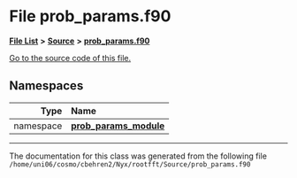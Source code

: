 
# File prob\_params.f90


[**File List**](files.md) **>** [**Source**](dir_74389ed8173ad57b461b9d623a1f3867.md) **>** [**prob\_params.f90**](prob__params_8f90.md)

[Go to the source code of this file.](prob__params_8f90_source.md)












## Namespaces

| Type | Name |
| ---: | :--- |
| namespace | [**prob\_params\_module**](namespaceprob__params__module.md) <br> |















------------------------------
The documentation for this class was generated from the following file `/home/uni06/cosmo/cbehren2/Nyx/rootfft/Source/prob_params.f90`
